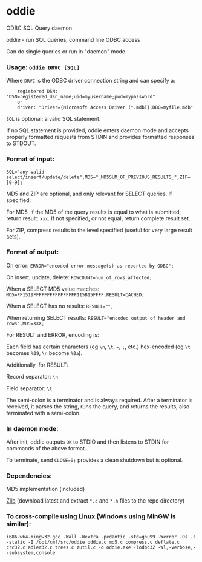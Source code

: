 # oddie

ODBC SQL Query daemon

oddie - run SQL queries, command line ODBC access

Can do single queries or run in "daemon" mode.

### Usage: `oddie DRVC [SQL]`

Where `DRVC` is the ODBC driver connection string and can specify a:
```
    registered DSN: "DSN=registered_dsn_name;uid=myusername;pwd=mypassword"
    or
    driver: "Driver={Microsoft Access Driver (*.mdb)};DBQ=myfile.mdb"
```

`SQL` is optional; a valid SQL statement.

If no SQL statement is provided, oddie enters daemon mode and accepts properly formatted requests from STDIN and provides formatted responses to STDOUT.

### Format of input:

`SQL="any valid select/insert/update/delete",MD5="_MD5SUM_OF_PREVIOUS_RESULTS_",ZIP=[0-9];`

MD5 and ZIP are optional, and only relevant for SELECT queries. If specified:

For MD5, if the MD5 of the query results is equal to what is submitted, return result: `xxx`. If not specified, or not equal, return complete result set.

For ZIP, compress results to the level specified (useful for very large result sets).

### Format of output:

On error: `ERROR="encoded error message(s) as reported by ODBC";`

On insert, update, delete: `ROWCOUNT=num_of_rows_affected;`

When a SELECT MD5 value matches: `MD5=FF1519FFFFFFFFFFFFFFFF115B15FFFF,RESULT=CACHED;`

When a SELECT has no results: `RESULT="";`

When returning SELECT results: `RESULT="encoded output of header and rows",MD5=XXX;`

For RESULT and ERROR, encoding is:

Each field has certain characters (eg `\n`, `\t`, `=`, `;`, etc.) hex-encoded (eg `\t` becomes `%09`, `\n` become `%0a`).

Additionally, for RESULT:

Record separator: `\n`

Field separator: `\t`

The semi-colon is a terminator and is always required. After a terminator is received, it parses the string, runs the query, and returns the results, also terminated with a semi-colon.

### In daemon mode:

After init, oddie outputs `OK` to STDIO and then listens to STDIN for commands of the above format.

To terminate, send `CLOSE=0;` provides a clean shutdown but is optional.

### Dependencies:

MD5 implementation (included)

[Zlib](https://www.zlib.net/) (download latest and extract `*.c` and `*.h` files to the repo directory)

### To cross-compile using Linux (Windows using MinGW is similar):
```
i686-w64-mingw32-gcc -Wall -Wextra -pedantic -std=gnu99 -Werror -Os -s -static -I /opt/cmf/src/oddie oddie.c md5.c compress.c deflate.c crc32.c adler32.c trees.c zutil.c -o oddie.exe -lodbc32 -Wl,-verbose,--subsystem,console
```
